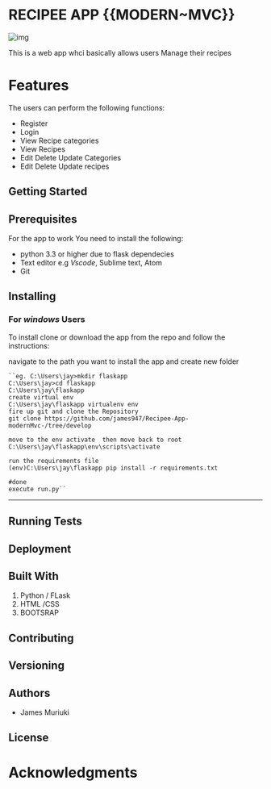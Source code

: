 RECIPEE APP {{MODERN~MVC}}
====
![img](https://imgur.com/V2Tm33S.png)

This is a web app whci basically allows users Manage their recipes 

Features
===
The users can perform the following functions:

* Register
* Login
* View Recipe categories
* View Recipes
* Edit Delete Update Categories
* Edit Delete Update recipes

Getting Started
---


Prerequisites
----
For the app to work You need to install the following:
* python 3.3 or higher due to flask dependecies
* Text editor e.g *Vscode*, Sublime text, Atom
* Git

Installing
----
### For *windows* Users 
To install clone or download the app from the repo and follow the instructions:

navigate to the path you want to install the app and create  new folder

    ``eg. C:\Users\jay>mkdir flaskapp
    C:\Users\jay>cd flaskapp
    C:\Users\jay\flaskapp
    create virtual env
    C:\Users\jay\flaskapp virtualenv env
    fire up git and clone the Repository
    git clone https://github.com/james947/Recipee-App-modernMvc-/tree/develop

    move to the env activate  then move back to root
    C:\Users\jay\flaskapp\env\scripts\activate

    run the requirements file
    (env)C:\Users\jay\flaskapp pip install -r requirements.txt

    #done 
    execute run.py``

    

     
---

Running Tests
---


Deployment
---

Built With
---
1. Python / FLask 
2. HTML /CSS
3. BOOTSRAP

Contributing
---

Versioning
---

Authors
---
* James Muriuki

License
---

Acknowledgments
===

